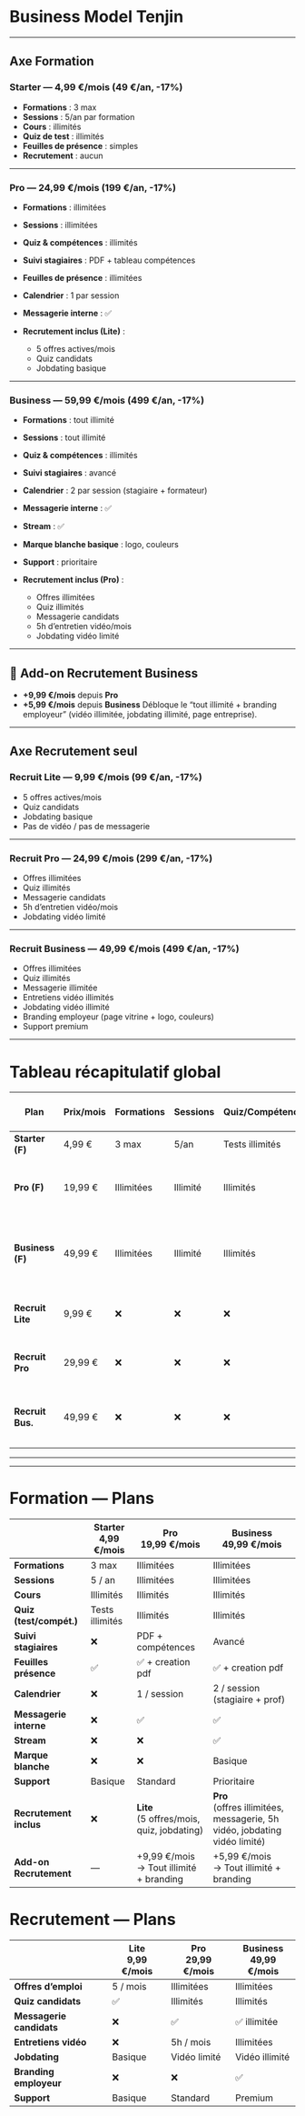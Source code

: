 # Business Model Tenjin

---

## Axe Formation

### **Starter — 4,99 €/mois** (49 €/an, -17%)

* **Formations** : 3 max
* **Sessions** : 5/an par formation
* **Cours** : illimités
* **Quiz de test** : illimités
* **Feuilles de présence** : simples
* **Recrutement** : aucun

---

### **Pro — 24,99 €/mois** (199 €/an, -17%)

* **Formations** : illimitées
* **Sessions** : illimitées
* **Quiz & compétences** : illimités
* **Suivi stagiaires** : PDF + tableau compétences
* **Feuilles de présence** : illimitées
* **Calendrier** : 1 par session
* **Messagerie interne** : ✅
* **Recrutement inclus (Lite)** :

    * 5 offres actives/mois
    * Quiz candidats
    * Jobdating basique

---

### **Business — 59,99 €/mois** (499 €/an, -17%)

* **Formations** : tout illimité
* **Sessions** : tout illimité
* **Quiz & compétences** : illimités
* **Suivi stagiaires** : avancé
* **Calendrier** : 2 par session (stagiaire + formateur)
* **Messagerie interne** : ✅
* **Stream** : ✅
* **Marque blanche basique** : logo, couleurs
* **Support** : prioritaire
* **Recrutement inclus (Pro)** :

    * Offres illimitées
    * Quiz illimités
    * Messagerie candidats
    * 5h d’entretien vidéo/mois
    * Jobdating vidéo limité

---

## 🔧 Add-on Recrutement Business

* **+9,99 €/mois** depuis **Pro**
* **+5,99 €/mois** depuis **Business**
  Débloque le “tout illimité + branding employeur” (vidéo illimitée, jobdating illimité, page entreprise).

---

## Axe Recrutement seul

### **Recruit Lite — 9,99 €/mois** (99 €/an, -17%)

* 5 offres actives/mois
* Quiz candidats
* Jobdating basique
* Pas de vidéo / pas de messagerie

---

### **Recruit Pro — 24,99 €/mois** (299 €/an, -17%)

* Offres illimitées
* Quiz illimités
* Messagerie candidats
* 5h d’entretien vidéo/mois
* Jobdating vidéo limité

---

### **Recruit Business — 49,99 €/mois** (499 €/an, -17%)

* Offres illimitées
* Quiz illimités
* Messagerie illimitée
* Entretiens vidéo illimités
* Jobdating vidéo illimité
* Branding employeur (page vitrine + logo, couleurs)
* Support premium

---

# Tableau récapitulatif global

| Plan             | Prix/mois | Formations | Sessions | Quiz/Compétences | Messagerie  | Stream | Calendrier | Recrutement inclus                                                        | Add-on Recruit Business                     |
| ---------------- | --------- | ---------- | -------- | ---------------- | ----------- | ------ | ---------- | ------------------------------------------------------------------------- | ------------------------------------------- |
| **Starter (F)**  | 4,99 €    | 3 max      | 5/an     | Tests illimités  | ❌           | ❌      | ❌          | ❌                                                                         | Non dispo                                   |
| **Pro (F)**      | 19,99 €   | Illimitées | Illimité | Illimités        | ✅ interne   | ❌      | 1/session  | **Lite** (5 offres/mois + quiz + jobdating basique)                       | **+9,99 €/mois** → tout illimité + branding |
| **Business (F)** | 49,99 €   | Illimitées | Illimité | Illimités        | ✅ interne   | ✅      | 2/session  | **Pro** (offres illimitées, messagerie, 5h vidéo, jobdating vidéo limité) | **+5,99 €/mois** → tout illimité + branding |
| **Recruit Lite** | 9,99 €    | ❌          | ❌        | ❌                | ❌           | ❌      | ❌          | 5 offres/mois + quiz + jobdating basique                                  | —                                           |
| **Recruit Pro**  | 29,99 €   | ❌          | ❌        | ❌                | ✅ candidats | ❌      | ❌          | Offres illimitées + messagerie + 5h vidéo                                 | —                                           |
| **Recruit Bus.** | 49,99 €   | ❌          | ❌        | ❌                | ✅ illimité  | ❌      | ❌          | Tout illimité + branding employeur + support premium                      | —                                           |

---
---

# Formation — Plans

|                        | **Starter** <br> 4,99 €/mois | **Pro** <br> 19,99 €/mois                     | **Business** <br> 49,99 €/mois |
|------------------------|------------------------|-----------------------------------------------|----------------------|
| **Formations**         | 3 max                 | Illimitées                                    | Illimitées           |
| **Sessions**           | 5 / an                | Illimitées                                    | Illimitées           |
| **Cours**              | Illimités             | Illimités                                     | Illimités            |
| **Quiz (test/compét.)**| Tests illimités       | Illimités                                     | Illimités            |
| **Suivi stagiaires**   | ❌                     | PDF + compétences                             | Avancé               |
| **Feuilles présence**  | ✅                      | ✅ + creation pdf                              | ✅ + creation pdf                     |
| **Calendrier**         | ❌                     | 1 / session                                   | 2 / session (stagiaire + prof) |
| **Messagerie interne** | ❌                     | ✅                                             | ✅                    |
| **Stream**             | ❌                     | ❌                                             | ✅                    |
| **Marque blanche**     | ❌                     | ❌                                             | Basique              |
| **Support**            | Basique               | Standard                                      | Prioritaire          |
| **Recrutement inclus** | ❌                     | **Lite** <br> (5 offres/mois, quiz, jobdating) | **Pro** <br> (offres illimitées, messagerie, 5h vidéo, jobdating vidéo limité) |
| **Add-on Recrutement** | —                     | +9,99 €/mois <br> → Tout illimité + branding  | +5,99 €/mois <br> → Tout illimité + branding |


# Recrutement — Plans

|                        | **Lite** <br> 9,99 €/mois | **Pro** <br> 29,99 €/mois | **Business** <br> 49,99 €/mois |
|------------------------|---------------------------|----------------------------|--------------------------------|
| **Offres d’emploi**    | 5 / mois                 | Illimitées                 | Illimitées                     |
| **Quiz candidats**     | ✅                        | Illimités                  | Illimités                      |
| **Messagerie candidats**| ❌                       | ✅                         | ✅ illimitée                   |
| **Entretiens vidéo**   | ❌                        | 5h / mois                  | Illimitées                     |
| **Jobdating**          | Basique                   | Vidéo limité               | Vidéo illimité                 |
| **Branding employeur** | ❌                        | ❌                         | ✅                              |
| **Support**            | Basique                   | Standard                   | Premium                        |
